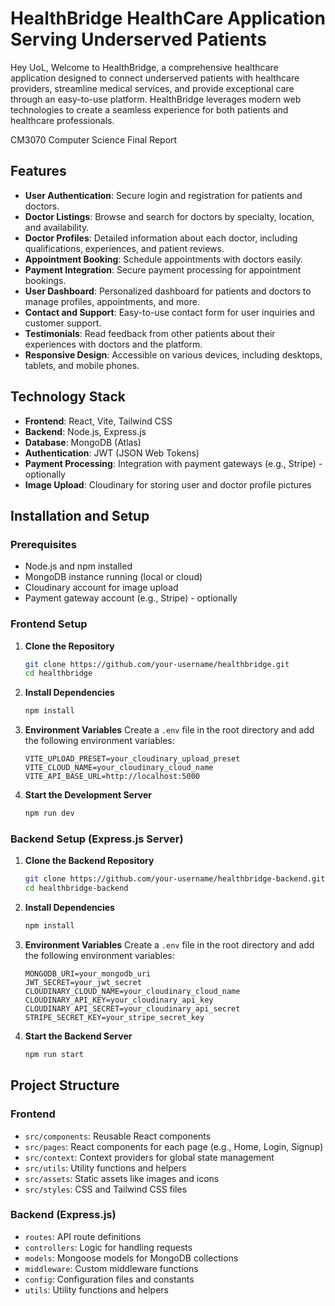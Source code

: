 # HealthBridge HealthCare Application Serving Underserved Patients

Hey UoL, Welcome to HealthBridge, a comprehensive healthcare application designed to connect underserved patients with healthcare providers, streamline medical services, and provide exceptional care through an easy-to-use platform. HealthBridge leverages modern web technologies to create a seamless experience for both patients and healthcare professionals.

CM3070 Computer Science Final Report

## Features

- **User Authentication**: Secure login and registration for patients and doctors.
- **Doctor Listings**: Browse and search for doctors by specialty, location, and availability.
- **Doctor Profiles**: Detailed information about each doctor, including qualifications, experiences, and patient reviews.
- **Appointment Booking**: Schedule appointments with doctors easily.
- **Payment Integration**: Secure payment processing for appointment bookings.
- **User Dashboard**: Personalized dashboard for patients and doctors to manage profiles, appointments, and more.
- **Contact and Support**: Easy-to-use contact form for user inquiries and customer support.
- **Testimonials**: Read feedback from other patients about their experiences with doctors and the platform.
- **Responsive Design**: Accessible on various devices, including desktops, tablets, and mobile phones.

## Technology Stack

- **Frontend**: React, Vite, Tailwind CSS
- **Backend**: Node.js, Express.js
- **Database**: MongoDB (Atlas)
- **Authentication**: JWT (JSON Web Tokens)
- **Payment Processing**: Integration with payment gateways (e.g., Stripe) - optionally
- **Image Upload**: Cloudinary for storing user and doctor profile pictures

## Installation and Setup

### Prerequisites

- Node.js and npm installed
- MongoDB instance running (local or cloud)
- Cloudinary account for image upload
- Payment gateway account (e.g., Stripe) - optionally

### Frontend Setup

1. **Clone the Repository**
   ```sh
   git clone https://github.com/your-username/healthbridge.git
   cd healthbridge
   ```

2. **Install Dependencies**
   ```sh
   npm install
   ```

3. **Environment Variables**
   Create a `.env` file in the root directory and add the following environment variables:
   ```env
   VITE_UPLOAD_PRESET=your_cloudinary_upload_preset
   VITE_CLOUD_NAME=your_cloudinary_cloud_name
   VITE_API_BASE_URL=http://localhost:5000
   ```

4. **Start the Development Server**
   ```sh
   npm run dev
   ```

### Backend Setup (Express.js Server)

1. **Clone the Backend Repository**
   ```sh
   git clone https://github.com/your-username/healthbridge-backend.git
   cd healthbridge-backend
   ```

2. **Install Dependencies**
   ```sh
   npm install
   ```

3. **Environment Variables**
   Create a `.env` file in the root directory and add the following environment variables:
   ```env
   MONGODB_URI=your_mongodb_uri
   JWT_SECRET=your_jwt_secret
   CLOUDINARY_CLOUD_NAME=your_cloudinary_cloud_name
   CLOUDINARY_API_KEY=your_cloudinary_api_key
   CLOUDINARY_API_SECRET=your_cloudinary_api_secret
   STRIPE_SECRET_KEY=your_stripe_secret_key
   ```

4. **Start the Backend Server**
   ```sh
   npm run start
   ```

## Project Structure

### Frontend

- `src/components`: Reusable React components
- `src/pages`: React components for each page (e.g., Home, Login, Signup)
- `src/context`: Context providers for global state management
- `src/utils`: Utility functions and helpers
- `src/assets`: Static assets like images and icons
- `src/styles`: CSS and Tailwind CSS files

### Backend (Express.js)

- `routes`: API route definitions
- `controllers`: Logic for handling requests
- `models`: Mongoose models for MongoDB collections
- `middleware`: Custom middleware functions
- `config`: Configuration files and constants
- `utils`: Utility functions and helpers